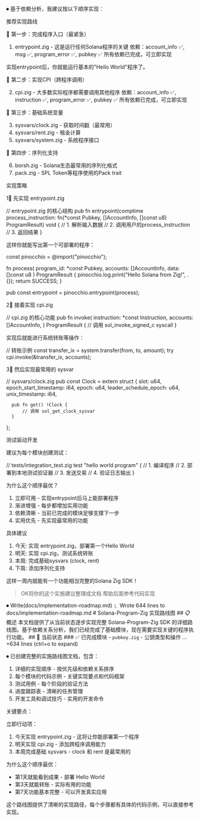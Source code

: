⏺ 基于依赖分析，我建议按以下顺序实现：

  推荐实现路线

  🎯 第一步：完成程序入口（最紧急）

  1. entrypoint.zig - 这是运行任何Solana程序的关键
     依赖：account_info ✅, msg ✅, program_error ✅, pubkey ✅
     所有依赖已完成，可立即实现

  实现entrypoint后，你就能运行基本的"Hello World"程序了。

  🎯 第二步：实现CPI（跨程序调用）

  2. cpi.zig - 大多数实际程序都需要调用其他程序
     依赖：account_info ✅, instruction ✅, program_error ✅, pubkey ✅
     所有依赖已完成，可立即实现

  🎯 第三步：基础系统变量

  3. sysvars/clock.zig - 获取时间戳（最常用）
  4. sysvars/rent.zig - 租金计算
  5. sysvars/system.zig - 系统程序接口

  🎯 第四步：序列化支持

  6. borsh.zig - Solana生态最常用的序列化格式
  7. pack.zig - SPL Token等程序使用的Pack trait

  实现策略

  1⃣ 先实现 entrypoint.zig

  // entrypoint.zig 的核心结构
  pub fn entrypoint(comptime process_instruction: fn(*const Pubkey, []AccountInfo, []const u8) ProgramResult) void {
      // 1. 解析输入数据
      // 2. 调用用户的process_instruction
      // 3. 返回结果
  }

  这样你就能写出第一个可部署的程序：

  const pinocchio = @import("pinocchio");

  fn process(
      program_id: *const Pubkey,
      accounts: []AccountInfo,
      data: []const u8
  ) ProgramResult {
      pinocchio.log.print("Hello Solana from Zig!", .{});
      return SUCCESS;
  }

  pub const entrypoint = pinocchio.entrypoint(process);

  2⃣ 接着实现 cpi.zig

  // cpi.zig 的核心功能
  pub fn invoke(
      instruction: *const Instruction,
      accounts: []AccountInfo,
  ) ProgramResult {
      // 调用 sol_invoke_signed_c syscall
  }

  实现后就能进行系统转账等操作：

  // 转账示例
  const transfer_ix = system.transfer(from, to, amount);
  try cpi.invoke(&transfer_ix, accounts);

  3⃣ 然后实现最常用的 sysvar

  // sysvars/clock.zig
  pub const Clock = extern struct {
      slot: u64,
      epoch_start_timestamp: i64,
      epoch: u64,
      leader_schedule_epoch: u64,
      unix_timestamp: i64,

      pub fn get() !Clock {
          // 调用 sol_get_clock_sysvar
      }
  };

  测试驱动开发

  建议为每个模块创建测试：

  // tests/integration_test.zig
  test "hello world program" {
      // 1. 编译程序
      // 2. 部署到本地测试验证器
      // 3. 发送交易
      // 4. 验证日志输出
  }

  为什么这个顺序最优？

  1. 立即可用 - 实现entrypoint后马上能部署程序
  2. 渐进增强 - 每步都增加实用功能
  3. 依赖清晰 - 当前已完成的模块足够支撑下一步
  4. 实用优先 - 先实现最常用的功能

  具体建议

  1. 今天: 实现 entrypoint.zig，部署第一个Hello World
  2. 明天: 实现 cpi.zig，测试系统转账
  3. 本周: 完成基础sysvars (clock, rent)
  4. 下周: 添加序列化支持

  这样一周内就能有一个功能相当完整的Solana Zig SDK！

> OK将你的这个实施建议整理成文档 帮助后面参考代码实现

⏺ Write(docs/implementation-roadmap.md)
  ⎿  Wrote 644 lines to docs/implementation-roadmap.md
     # Solana-Program-Zig 实现路线图
     ## 📋 概述
     本文档提供了从当前状态逐步实现完整 Solana-Program-Zig SDK
     的详细路线图。基于依赖关系分析，我们已经完成了基础模块，现在需要实现关键的程序执行功能。
     ## 🎯 当前状态
     ### ✅ 已完成模块
     - `pubkey.zig` - 公钥类型和操作
     … +634 lines (ctrl+o to expand)

⏺ 已创建完整的实施路线图文档，包含：

  1. 详细的实现顺序 - 按优先级和依赖关系排序
  2. 每个模块的代码示例 - 关键实现要点和代码框架
  3. 测试用例 - 每个阶段的验证方法
  4. 进度跟踪表 - 清晰的任务管理
  5. 开发工具和调试技巧 - 实用的开发命令

  关键要点：

  立即行动项：

  1. 今天实现 entrypoint.zig - 这将让你能部署第一个程序
  2. 明天实现 cpi.zig - 添加跨程序调用能力
  3. 本周完成基础 sysvars - clock 和 rent 是最常用的

  为什么这个顺序最优：

  - 第1天就能看到成果 - 部署 Hello World
  - 第3天就能转账 - 实际有用的功能
  - 第7天功能基本完整 - 可以开发真实应用

  这个路线图提供了清晰的实现路径，每个步骤都有具体的代码示例，可以直接参考实现。
